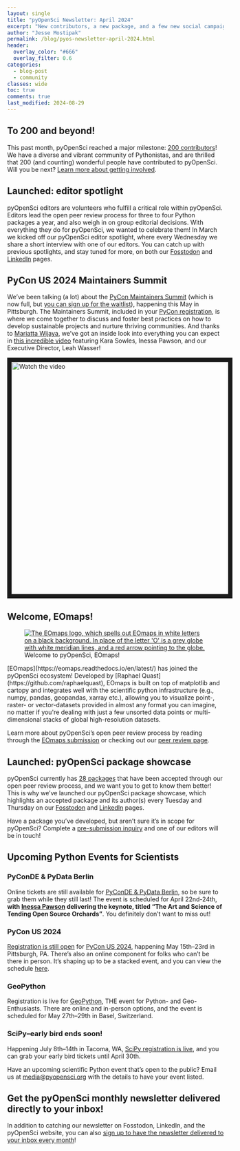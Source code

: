 ```yaml
---
layout: single
title: "pyOpenSci Newsletter: April 2024"
excerpt: "New contributors, a new package, and a few new social campaigns, all to keep you connected with the pyOpenSci community!"
author: "Jesse Mostipak"
permalink: /blog/pyos-newsletter-april-2024.html
header:
  overlay_color: "#666"
  overlay_filter: 0.6
categories:
  - blog-post
  - community
classes: wide
toc: true
comments: true
last_modified: 2024-08-29
---
```


## <i class="fa-solid fa-heart"></i> To 200 and beyond!

This past month, pyOpenSci reached a major milestone: [200 contributors](https://www.pyopensci.org/our-community/index.html)! We have a diverse and vibrant community of Pythonistas, and are thrilled that 200 (and counting) wonderful people have contributed to pyOpenSci. Will you be next? [Learn more about getting involved](https://www.pyopensci.org/volunteer.html).


## <i class="fa-solid fa-camera"></i> Launched: editor spotlight

pyOpenSci editors are volunteers who fulfill a critical role within pyOpenSci. Editors lead the open peer review process for three to four Python packages a year, and also weigh in on group editorial decisions. With everything they do for pyOpenSci, we wanted to celebrate them! In March we kicked off our pyOpenSci editor spotlight, where every Wednesday we share a short interview with one of our editors. You can catch up with previous spotlights, and stay tuned for more, on both our [Fosstodon](https://fosstodon.org/@pyOpenSci) and [LinkedIn](https://www.linkedin.com/company/pyopensci) pages.

## <i class="fa-solid fa-computer"></i> PyCon US 2024 Maintainers Summit

We’ve been talking (a lot) about the [PyCon Maintainers Summit](https://us.pycon.org/2024/events/maintainers-summit/) (which is now full, but [you can sign up for the waitlist](https://us.pycon.org/2024/events/maintainers-summit/)), happening this May in Pittsburgh. The Maintainers Summit, included in your [PyCon registration](https://us.pycon.org/2024/accounts/login/?next=/2024/registration/register), is where we come together to discuss and foster best practices on how to develop sustainable projects and nurture thriving communities. And thanks to [Mariatta Wijaya](https://mariatta.ca/), we’ve got an inside look into everything you can expect in [this incredible video](https://www.youtube.com/watch?v=L-Ok_89QJOM) featuring Kara Sowles, Inessa Pawson, and our Executive Director, Leah Wasser!

<a href="https://www.youtube.com/watch?v=L-Ok_89QJOM" target="_blank">
 <img src="/images/newsletter/04-2024-newsletter/ms-pycon-2024.png" alt="Watch the video" width="720" height="540" border="10" />
</a>

## <i class="fa-regular fa-map"></i> Welcome, EOmaps!
<figure>
    <a href="/images/newsletter/04-2024-newsletter/eomapslogo.png">
    <img src="/images/newsletter/04-2024-newsletter/eomapslogo.png" style="max-width:100%" alt="The EOmaps logo, which spells out EOmaps in white letters on a black background. In place of the letter 'O' is a grey globe with white meridian lines, and a red arrow pointing to the globe.">
    </a>
    <figcaption>
      Welcome to pyOpenSci, EOmaps!
    </figcaption>
</figure>
[EOmaps](https://eomaps.readthedocs.io/en/latest/) has joined the pyOpenSci ecosystem! Developed by [Raphael Quast](https://github.com/raphaelquast), EOmaps is built on top of matplotlib and cartopy and integrates well with the scientific python infrastructure (e.g., numpy, pandas, geopandas, xarray etc.), allowing you to visualize point-, raster- or vector-datasets provided in almost any format you can imagine, no matter if you're dealing with just a few unsorted data points or multi-dimensional stacks of global high-resolution datasets.

Learn more about pyOpenSci’s open peer review process by reading through the [EOmaps submission](https://github.com/pyOpenSci/software-submission/issues/138) or checking out our [peer review page](https://www.pyopensci.org/about-peer-review/).

## <i class="fa-solid fa-rocket"></i> Launched: pyOpenSci package showcase

pyOpenSci currently has [28 packages](https://www.pyopensci.org/python-packages.html) that have been accepted through our open peer review process, and we want you to get to know them better! This is why we’ve launched our pyOpenSci package showcase, which highlights an accepted package and its author(s) every Tuesday and Thursday on our [Fosstodon](https://fosstodon.org/@pyOpenSci) and [LinkedIn](https://www.linkedin.com/company/pyopensci) pages.

Have a package you’ve developed, but aren’t sure it’s in scope for pyOpenSci? Complete a [pre-submission inquiry](https://github.com/pyOpenSci/software-submission/issues/new?assignees=&labels=presubmission&projects=&template=presubmission-inquiry.md&title=) and one of our editors will be in touch!

## <i class="fa-brands fa-python"></i> Upcoming Python Events for Scientists
### PyConDE & PyData Berlin
Online tickets are still available for [PyConDE & PyData Berlin](https://2024.pycon.de/), so be sure to grab them while they still last! The event is scheduled for April 22nd-24th, **with [Inessa Pawson](https://github.com/InessaPawson) delivering the keynote, titled “The Art and Science of Tending Open Source Orchards”**. You definitely don’t want to miss out!

### PyCon US 2024
[Registration is still open](https://us.pycon.org/2024/) for [PyCon US 2024](https://us.pycon.org/2024/), happening May 15th–23rd in Pittsburgh, PA. There’s also an online component for folks who can’t be there in person. It’s shaping up to be a stacked event, and you can view the schedule [here](https://us.pycon.org/2024/schedule/).

### GeoPython
Registration is live for [GeoPython](https://2024.geopython.net/), THE event for Python- and Geo-Enthusiasts. There are online and in-person options, and the event is scheduled for May 27th–29th in Basel, Switzerland.

### SciPy–early bird ends soon!
Happening July 8th–14th in Tacoma, WA, [SciPy registration is live](https://www.scipy2024.scipy.org/), and you can grab your early bird tickets until April 30th.

Have an upcoming scientific Python event that’s open to the public? Email us at [media@pyopensci.org](mailto:media@pyopensci.org) with the details to have your event listed.

## <i class="fa-regular fa-paper-plane"></i> Get the pyOpenSci monthly newsletter delivered directly to your inbox!
In addition to catching our newsletter on Fosstodon, LinkedIn, and the pyOpenSci website, you can also [sign up to have the newsletter delivered to your inbox every month](https://eepurl.com/iM7SOM)!
